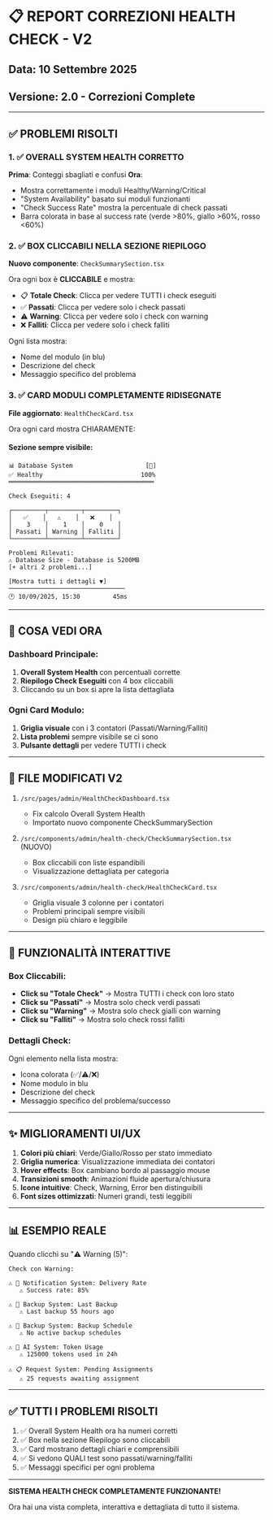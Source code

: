 # 📋 REPORT CORREZIONI HEALTH CHECK - V2
## Data: 10 Settembre 2025
## Versione: 2.0 - Correzioni Complete

---

## ✅ PROBLEMI RISOLTI

### 1. ✅ OVERALL SYSTEM HEALTH CORRETTO
**Prima**: Conteggi sbagliati e confusi
**Ora**: 
- Mostra correttamente i moduli Healthy/Warning/Critical
- "System Availability" basato sui moduli funzionanti
- "Check Success Rate" mostra la percentuale di check passati
- Barra colorata in base al success rate (verde >80%, giallo >60%, rosso <60%)

### 2. ✅ BOX CLICCABILI NELLA SEZIONE RIEPILOGO
**Nuovo componente**: `CheckSummarySection.tsx`

Ora ogni box è **CLICCABILE** e mostra:
- 📋 **Totale Check**: Clicca per vedere TUTTI i check eseguiti
- ✅ **Passati**: Clicca per vedere solo i check passati  
- ⚠️ **Warning**: Clicca per vedere solo i check con warning
- ❌ **Falliti**: Clicca per vedere solo i check falliti

Ogni lista mostra:
- Nome del modulo (in blu)
- Descrizione del check
- Messaggio specifico del problema

### 3. ✅ CARD MODULI COMPLETAMENTE RIDISEGNATE
**File aggiornato**: `HealthCheckCard.tsx`

Ora ogni card mostra CHIARAMENTE:

#### Sezione sempre visibile:
```
📊 Database System                    [🔄]
✅ Healthy                           100%
════════════════════════════════════════

Check Eseguiti: 4

┌─────────┬─────────┬─────────┐
│   ✅    │   ⚠️    │   ❌    │
│    3    │    1    │    0    │
│ Passati │ Warning │ Falliti │
└─────────┴─────────┴─────────┘

Problemi Rilevati:
⚠️ Database Size - Database is 5200MB
[+ altri 2 problemi...]

[Mostra tutti i dettagli ▼]
────────────────────────────────
🕐 10/09/2025, 15:30         45ms
```

---

## 🎯 COSA VEDI ORA

### Dashboard Principale:
1. **Overall System Health** con percentuali corrette
2. **Riepilogo Check Eseguiti** con 4 box cliccabili
3. Cliccando su un box si apre la lista dettagliata

### Ogni Card Modulo:
1. **Griglia visuale** con i 3 contatori (Passati/Warning/Falliti)
2. **Lista problemi** sempre visibile se ci sono
3. **Pulsante dettagli** per vedere TUTTI i check

---

## 📁 FILE MODIFICATI V2

1. `/src/pages/admin/HealthCheckDashboard.tsx`
   - Fix calcolo Overall System Health
   - Importato nuovo componente CheckSummarySection

2. `/src/components/admin/health-check/CheckSummarySection.tsx` (NUOVO)
   - Box cliccabili con liste espandibili
   - Visualizzazione dettagliata per categoria

3. `/src/components/admin/health-check/HealthCheckCard.tsx`
   - Griglia visuale 3 colonne per i contatori
   - Problemi principali sempre visibili
   - Design più chiaro e leggibile

---

## 🚀 FUNZIONALITÀ INTERATTIVE

### Box Cliccabili:
- **Click su "Totale Check"** → Mostra TUTTI i check con loro stato
- **Click su "Passati"** → Mostra solo check verdi passati
- **Click su "Warning"** → Mostra solo check gialli con warning  
- **Click su "Falliti"** → Mostra solo check rossi falliti

### Dettagli Check:
Ogni elemento nella lista mostra:
- Icona colorata (✅/⚠️/❌)
- Nome modulo in blu
- Descrizione del check
- Messaggio specifico del problema/successo

---

## ✨ MIGLIORAMENTI UI/UX

1. **Colori più chiari**: Verde/Giallo/Rosso per stato immediato
2. **Griglia numerica**: Visualizzazione immediata dei contatori
3. **Hover effects**: Box cambiano bordo al passaggio mouse
4. **Transizioni smooth**: Animazioni fluide apertura/chiusura
5. **Icone intuitive**: Check, Warning, Error ben distinguibili
6. **Font sizes ottimizzati**: Numeri grandi, testi leggibili

---

## 📊 ESEMPIO REALE

Quando clicchi su "⚠️ Warning (5)":
```
Check con Warning:

⚠️ 📨 Notification System: Delivery Rate
   ⚠️ Success rate: 85%

⚠️ 💾 Backup System: Last Backup  
   ⚠️ Last backup 55 hours ago

⚠️ 💾 Backup System: Backup Schedule
   ⚠️ No active backup schedules

⚠️ 🤖 AI System: Token Usage
   ⚠️ 125000 tokens used in 24h

⚠️ 📋 Request System: Pending Assignments
   ⚠️ 25 requests awaiting assignment
```

---

## ✅ TUTTI I PROBLEMI RISOLTI

1. ✅ Overall System Health ora ha numeri corretti
2. ✅ Box nella sezione Riepilogo sono cliccabili
3. ✅ Card mostrano dettagli chiari e comprensibili
4. ✅ Si vedono QUALI test sono passati/warning/falliti
5. ✅ Messaggi specifici per ogni problema

---

**SISTEMA HEALTH CHECK COMPLETAMENTE FUNZIONANTE!**

Ora hai una vista completa, interattiva e dettagliata di tutto il sistema.
